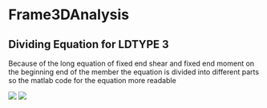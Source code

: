 # Frame3DAnalysis

## Dividing Equation for LDTYPE 3
Because of the long equation of fixed end shear and fixed end moment on the beginning end of the member the equation is divided into different parts so the matlab code for the equation more readable

<img src="http://www.sciweavers.org/tex2img.php?eq=FS_b%20%3D%20%5Cunderbrace%7B%5Cfrac%7Bw_1%28L%20-%20l_1%29%5E3%7D%7B20L%5E3%7D%7D_%5Ctext%7BL%7D%5C%7B%5Cunderbrace%7B%287L%20%2B%208l_1%29%7D_%5Ctext%7BA%7D%5C%7D%20-%20%5Cunderbrace%7B%5Cfrac%7Bl_2%283L%20%2B%202l_1%29%7D%7BL%20-%20l_1%7D%7D_%5Ctext%7BB%7D%5B%5Cunderbrace%7B1%20%2B%20%5Cfrac%7Bl_2%7D%7BL%20-%20l_1%7D%20%2B%20%5Cfrac%7Bl_2%5E2%7D%7B%28L%20-%20l_1%29%5E2%7D%7D_%5Ctext%7BB1%7D%5D%20%2B%20%5Cunderbrace%7B%5Cfrac%7B2l_2%5E4%7D%7B%28L%20-%20l_1%29%5E3%7D%7D_%5Ctext%7BC%7D%5C%7D%20%2B%20%5Cunderbrace%7B%5Cfrac%7Bw_2%28L%20-%20l_1%29%5E3%7D%7B20L%5E3%7D%7D_%5Ctext%7BR%7D%5C%7B%5Cunderbrace%7B%283L%20%2B%202l_1%29%7D_%5Ctext%7BD%7D%5B%5Cunderbrace%7B1%20%2B%20%5Cfrac%7Bl_2%7D%7BL%20-%20l_1%7D%20%2B%20%5Cfrac%7Bl_2%5E2%7D%7B%28L%20-%20l_1%29%5E2%7D%7D_%5Ctext%7BD1%7D%5D%20-%20%5Cunderbrace%7B%5Cfrac%7Bl_2%5E3%7D%7B%28L%20-%20l_1%29%5E2%7D%7D_%5Ctext%7BE%7D%5Cunderbrace%7B2%20%2B%20%5Cfrac%7B15L%20-%208l_2%7D%7BL%20-%20l_1%7D%7D_%5Ctext%7BE1%7D%5C%7D&bc=White&fc=Black&im=jpg&fs=12&ff=arev&edit=0">

<img src="http://www.sciweavers.org/tex2img.php?eq=FM_b%20%3D%20%5Cunderbrace%7B%5Cfrac%7Bw_1%28L%20-%20l_1%29%5E3%7D%7B60L%5E3%7D%7D_%5Ctext%7BL%7D%20%0A%5C%7B%20%5Cunderbrace%7B3%28L%20%2B%204l_1%29%7D_%5Ctext%7BA%7D%20-%20%0A%20%20%20%5Cunderbrace%7B%5Cfrac%7Bl_2%282L%20%2B%203l_1%29%7D%7BL%20-%20l_1%7D%7D_%5Ctext%7BB%7D%20%20%0A%5B%20%20%5Cunderbrace%7B1%20%2B%20%5Cfrac%7Bl_2%7D%7BL%20-%20l_1%7D%20%2B%20%5Cfrac%7Bl_2%5E2%7D%7B%28L%20-%20l_1%29%5E2%7D%7D_%5Ctext%7BB1%7D%20%5D%20%2B%0A%20%20%20%5Cunderbrace%7B%5Cfrac%7B3l_2%5E4%7D%7B%28L%20-%20l_1%29%5E3%7D%7D_%5Ctext%7BC%7D%20%0A%5C%7D%20%2B%0A%20%20%20%5Cunderbrace%7B%5Cfrac%7Bw_2%28L%20-%20l_1%29%5E3%7D%7B60L%5E3%7D%7D_%5Ctext%7BR%7D%0A%5C%7B%20%5Cunderbrace%7B%282L%20%2B%203l_1%29%7D_%5Ctext%7BD%7D%0A%5B%20%20%5Cunderbrace%7B1%20%2B%20%5Cfrac%7Bl_2%7D%7BL%20-%20l_1%7D%20%2B%20%5Cfrac%7Bl_2%5E2%7D%7B%28L%20-%20l_1%29%5E2%7D%7D_%5Ctext%7BD1%7D%20%5D%20-%0A%20%20%20%5Cunderbrace%7B%5Cfrac%7B3l_2%5E3%7D%7B%28L%20-%20l_1%29%5E2%7D%7D_%5Ctext%7BE%7D%0A%20%20%20%5Cunderbrace%7B1%20%2B%20%5Cfrac%7B5L%20-%204l_2%7D%7BL%20-%20l_1%7D%7D_%5Ctext%7BE1%7D%0A%5C%7D&bc=White&fc=Black&im=jpg&fs=12&ff=arev&edit=0">
<!-- ![equation](http://www.sciweavers.org/tex2img.php?eq=FS_b%20%3D%20%5Cunderbrace%7B%5Cfrac%7Bw_1%28L%20-%20l_1%29%5E3%7D%7B20L%5E3%7D%7D_%5Ctext%7BL%7D%5C%7B%5Cunderbrace%7B%287L%20%2B%208l_1%29%7D_%5Ctext%7BA%7D%5C%7D%20-%20%5Cunderbrace%7B%5Cfrac%7Bl_2%283L%20%2B%202l_1%29%7D%7BL%20-%20l_1%7D%7D_%5Ctext%7BB%7D%5B%5Cunderbrace%7B1%20%2B%20%5Cfrac%7Bl_2%7D%7BL%20-%20l_1%7D%20%2B%20%5Cfrac%7Bl_2%5E2%7D%7B%28L%20-%20l_1%29%5E2%7D%7D_%5Ctext%7BB1%7D%5D%20%2B%20%5Cunderbrace%7B%5Cfrac%7B2l_2%5E4%7D%7B%28L%20-%20l_1%29%5E3%7D%7D_%5Ctext%7BC%7D%5C%7D%20%2B%20%5Cunderbrace%7B%5Cfrac%7Bw_2%28L%20-%20l_1%29%5E3%7D%7B20L%5E3%7D%7D_%5Ctext%7BR%7D%5C%7B%5Cunderbrace%7B%283L%20%2B%202l_1%29%7D_%5Ctext%7BD%7D%5B%5Cunderbrace%7B1%20%2B%20%5Cfrac%7Bl_2%7D%7BL%20-%20l_1%7D%20%2B%20%5Cfrac%7Bl_2%5E2%7D%7B%28L%20-%20l_1%29%5E2%7D%7D_%5Ctext%7BD1%7D%5D%20-%20%5Cunderbrace%7B%5Cfrac%7Bl_2%5E3%7D%7B%28L%20-%20l_1%29%5E2%7D%7D_%5Ctext%7BE%7D%5Cunderbrace%7B2%20%2B%20%5Cfrac%7B15L%20-%208l_2%7D%7BL%20-%20l_1%7D%7D_%5Ctext%7BE1%7D%5C%7D&bc=White&fc=Black&im=jpg&fs=12&ff=arev&edit=0) -->

<!-- ![equation](http://www.sciweavers.org/tex2img.php?eq=FM_b%20%3D%20%5Cunderbrace%7B%5Cfrac%7Bw_1%28L%20-%20l_1%29%5E3%7D%7B60L%5E3%7D%7D_%5Ctext%7BL%7D%20%0A%5C%7B%20%5Cunderbrace%7B3%28L%20%2B%204l_1%29%7D_%5Ctext%7BA%7D%20-%20%0A%20%20%20%5Cunderbrace%7B%5Cfrac%7Bl_2%282L%20%2B%203l_1%29%7D%7BL%20-%20l_1%7D%7D_%5Ctext%7BB%7D%20%20%0A%5B%20%20%5Cunderbrace%7B1%20%2B%20%5Cfrac%7Bl_2%7D%7BL%20-%20l_1%7D%20%2B%20%5Cfrac%7Bl_2%5E2%7D%7B%28L%20-%20l_1%29%5E2%7D%7D_%5Ctext%7BB1%7D%20%5D%20%2B%0A%20%20%20%5Cunderbrace%7B%5Cfrac%7B3l_2%5E4%7D%7B%28L%20-%20l_1%29%5E3%7D%7D_%5Ctext%7BC%7D%20%0A%5C%7D%20%2B%0A%20%20%20%5Cunderbrace%7B%5Cfrac%7Bw_2%28L%20-%20l_1%29%5E3%7D%7B60L%5E3%7D%7D_%5Ctext%7BR%7D%0A%5C%7B%20%5Cunderbrace%7B%282L%20%2B%203l_1%29%7D_%5Ctext%7BD%7D%0A%5B%20%20%5Cunderbrace%7B1%20%2B%20%5Cfrac%7Bl_2%7D%7BL%20-%20l_1%7D%20%2B%20%5Cfrac%7Bl_2%5E2%7D%7B%28L%20-%20l_1%29%5E2%7D%7D_%5Ctext%7BD1%7D%20%5D%20-%0A%20%20%20%5Cunderbrace%7B%5Cfrac%7B3l_2%5E3%7D%7B%28L%20-%20l_1%29%5E2%7D%7D_%5Ctext%7BE%7D%0A%20%20%20%5Cunderbrace%7B1%20%2B%20%5Cfrac%7B5L%20-%204l_2%7D%7BL%20-%20l_1%7D%7D_%5Ctext%7BE1%7D%0A%5C%7D&bc=White&fc=Black&im=jpg&fs=12&ff=arev&edit=0) -->

<!-- $$ -->
<!-- FS_b = \underbrace{\frac{w_1(L - l_1)^3}{20L^3}}_\text{L}  -->
<!-- \{ \underbrace{(7L + 8l_1)}_\text{A} \} -->
<!-- -  \underbrace{\frac{l_2(3L + 2l_1)}{L - l_1}}_\text{B}   -->
<!-- [  \underbrace{1 + \frac{l_2}{L - l_1} + \frac{l_2^2}{(L - l_1)^2}}_\text{B1} ] + -->
<!--    \underbrace{\frac{2l_2^4}{(L - l_1)^3}}_\text{C}  -->
<!-- \} + -->
<!--    \underbrace{\frac{w_2(L - l_1)^3}{20L^3}}_\text{R} -->
<!-- \{ \underbrace{(3L + 2l_1)}_\text{D} -->
<!-- [  \underbrace{1 + \frac{l_2}{L - l_1} + \frac{l_2^2}{(L - l_1)^2}}_\text{D1} ] - -->
<!--    \underbrace{\frac{l_2^3}{(L - l_1)^2}}_\text{E} -->
<!--    \underbrace{2 + \frac{15L - 8l_2}{L - l_1}}_\text{E1} -->
<!-- \} -->
<!-- $$ -->

<!-- $$FM_b =  -->
<!--    \underbrace{\frac{w_1(L - l_1)^3}{60L^3}}_\text{L}  -->
<!-- \{ \underbrace{3(L + 4l_1)}_\text{A} -  -->
<!--    \underbrace{\frac{l_2(2L + 3l_1)}{L - l_1}}_\text{B}   -->
<!-- [  \underbrace{1 + \frac{l_2}{L - l_1} + \frac{l_2^2}{(L - l_1)^2}}_\text{B1} ] + -->
<!--    \underbrace{\frac{3l_2^4}{(L - l_1)^3}}_\text{C}  -->
<!-- \} + -->
<!--    \underbrace{\frac{w_2(L - l_1)^3}{60L^3}}_\text{R} -->
<!-- \{ \underbrace{(2L + 3l_1)}_\text{D} -->
<!-- [  \underbrace{1 + \frac{l_2}{L - l_1} + \frac{l_2^2}{(L - l_1)^2}}_\text{D1} ] - -->
<!--    \underbrace{\frac{3l_2^3}{(L - l_1)^2}}_\text{E} -->
<!--    \underbrace{1 + \frac{5L - 4l_2}{L - l_1}}_\text{E1} -->
<!-- \}$$ -->
